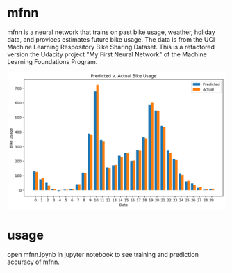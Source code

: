 # mfnn

mfnn is a neural network that trains on past bike usage, weather, holiday data, and provices estimates future bike usage. The data is from the UCI Machine Learning Respository Bike Sharing Dataset. This is a refactored version the Udacity project "My First Neural Network" of the Machine Learning Foundations Program.

![Alt text](predvsact30days.png?raw=true "Title")


# usage

open mfnn.ipynb in jupyter notebook to see training and prediction accuracy of mfnn.